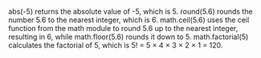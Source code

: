 abs(-5) returns the absolute value of -5, which is 5.
round(5.6) rounds the number 5.6 to the nearest integer, which is 6.
math.ceil(5.6) uses the ceil function from the math module to round 5.6 up to the nearest integer, resulting in 6, while math.floor(5.6) rounds it down to 5.
math.factorial(5) calculates the factorial of 5, which is 5! = 5 × 4 × 3 × 2 × 1 = 120.
